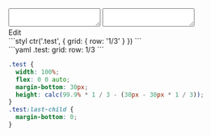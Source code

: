 <div data-size="200" class="code-cont" data-example="three-rowA">
    <div class="code">
        <div class="code-wrap">
            <textarea id="stylus"></textarea>
            <textarea id="css"></textarea>
            <div class="edit-code">
                <span>Edit</span>
            </div>
        </div>
    </div>
</div>

<div data-size="200" data-examples="stylus"></div>
```styl
ctr('.test', {
  grid: {
    row: '1/3'
  }
})
```

<div data-size="200" data-examples="yaml"></div>
```yaml
.test:
  grid:
    row: 1/3
```

```css
.test {
  width: 100%;
  flex: 0 0 auto;
  margin-bottom: 30px;
  height: calc(99.9% * 1 / 3 - (30px - 30px * 1 / 3));
}
.test:last-child {
  margin-bottom: 0;
}
```
<div class="cf"></div>
